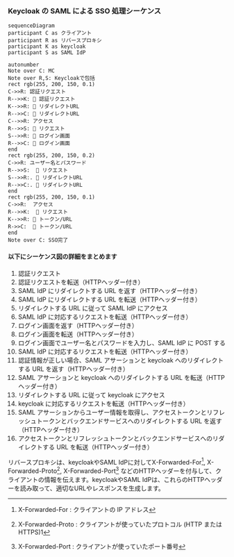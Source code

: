 ### Keycloak の SAML による SSO 処理シーケンス

```mermaid
sequenceDiagram
participant C as クライアント
participant R as リバースプロキシ
participant K as keycloak
participant S as SAML IdP

autonumber
Note over C: MC
Note over R,S: Keycloakで包括
rect rgb(255, 200, 150, 0.1)
C->>R: 認証リクエスト
R-->>K: 📝 認証リクエスト
K-->>R: 📝 リダイレクトURL
R-->>C: 📝 リダイレクトURL
C-->>R: アクセス
R-->>S: 📝 リクエスト
S-->>R: 📝 ログイン画面
R-->>C: 📝 ログイン画面
end
rect rgb(255, 200, 150, 0.2)
C->>R: ユーザー名とパスワード
R-->>S:  📝 リクエスト
S-->>R:. 📝 リダイレクトURL
R-->>C:. 📝 リダイレクトURL
end
rect rgb(255, 200, 150, 0.1)
C->>R:  アクセス
R-->>K:  📝 リクエスト
K-->>R: 📝 トークン/URL
R->>C:  📝 トークン/URL
end
Note over C: SSO完了
```

#### 以下にシーケンス図の詳細をまとめます

1. 認証リクエスト
2. 認証リクエストを転送（HTTPヘッダー付き）
3. SAML IdP にリダイレクトする URL を返す（HTTPヘッダー付き）
4. SAML IdP にリダイレクトする URL を転送（HTTPヘッダー付き）
5. リダイレクトする URL に従って SAML IdP にアクセス
6. SAML IdP に対応するリクエストを転送（HTTPヘッダー付き）
7. ログイン画面を返す（HTTPヘッダー付き）
8. ログイン画面を転送（HTTPヘッダー付き）
9. ログイン画面でユーザー名とパスワードを入力し、SAML IdP に POST する
10. SAML IdP に対応するリクエストを転送（HTTPヘッダー付き）
11. 認証情報が正しい場合、SAML アサーションと keycloak へのリダイレクトする URL を返す（HTTPヘッダー付き）
12. SAML アサーションと keycloak へのリダイレクトする URL を転送（HTTPヘッダー付き）
13. リダイレクトする URL に従って keycloak にアクセス
14. keycloak に対応するリクエストを転送（HTTPヘッダー付き）
15. SAML アサーションからユーザー情報を取得し、アクセストークンとリフレッシュトークンとバックエンドサービスへのリダイレクトする URL を返す（HTTPヘッダー付き）
16. アクセストークンとリフレッシュトークンとバックエンドサービスへのリダイレクトする URL を転送（HTTPヘッダー付き）

リバースプロキシは、keycloakやSAML IdPに対してX-Forwarded-For[^2], X-Forwarded-Proto[^3], X-Forwarded-Port[^4] などのHTTPヘッダーを付与して、クライアントの情報を伝えます。keycloakやSAML IdPは、これらのHTTPヘッダーを読み取って、適切なURLやレスポンスを生成します。

[^2]: X-Forwarded-For : クライアントの IP アドレス
[^3]: X-Forwarded-Proto : クライアントが使っていたプロトコル (HTTP または HTTPS)1
[^4]: X-Forwarded-Port : クライアントが使っていたポート番号
